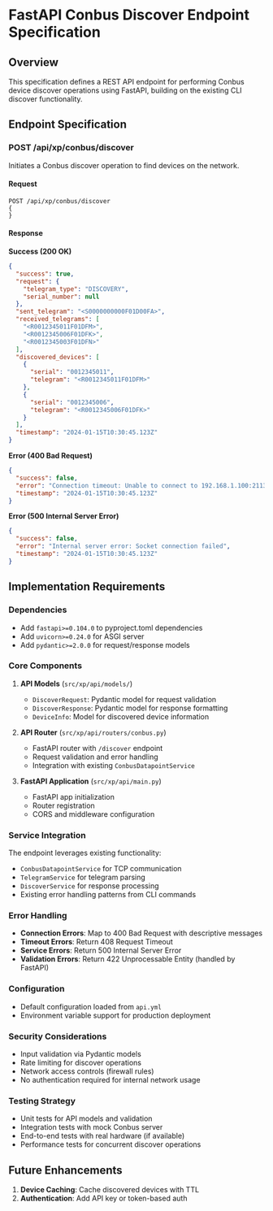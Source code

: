 # FastAPI Conbus Discover Endpoint Specification

## Overview

This specification defines a REST API endpoint for performing Conbus device discover operations using FastAPI, building on the existing CLI discover functionality.

## Endpoint Specification

### POST /api/xp/conbus/discover

Initiates a Conbus discover operation to find devices on the network.

#### Request

```http
POST /api/xp/conbus/discover
{
}
```

#### Response

**Success (200 OK)**
```json
{
  "success": true,
  "request": {
    "telegram_type": "DISCOVERY",
    "serial_number": null
  },
  "sent_telegram": "<S0000000000F01D00FA>",
  "received_telegrams": [
    "<R0012345011F01DFM>",
    "<R0012345006F01DFK>",
    "<R0012345003F01DFN>"
  ],
  "discovered_devices": [
    {
      "serial": "0012345011",
      "telegram": "<R0012345011F01DFM>"
    },
    {
      "serial": "0012345006",
      "telegram": "<R0012345006F01DFK>"
    }
  ],
  "timestamp": "2024-01-15T10:30:45.123Z"
}
```

**Error (400 Bad Request)**
```json
{
  "success": false,
  "error": "Connection timeout: Unable to connect to 192.168.1.100:2113",
  "timestamp": "2024-01-15T10:30:45.123Z"
}
```

**Error (500 Internal Server Error)**
```json
{
  "success": false,
  "error": "Internal server error: Socket connection failed",
  "timestamp": "2024-01-15T10:30:45.123Z"
}
```

## Implementation Requirements

### Dependencies
- Add `fastapi>=0.104.0` to pyproject.toml dependencies
- Add `uvicorn>=0.24.0` for ASGI server
- Add `pydantic>=2.0.0` for request/response models

### Core Components

1. **API Models** (`src/xp/api/models/`)
   - `DiscoverRequest`: Pydantic model for request validation
   - `DiscoverResponse`: Pydantic model for response formatting
   - `DeviceInfo`: Model for discovered device information

2. **API Router** (`src/xp/api/routers/conbus.py`)
   - FastAPI router with `/discover` endpoint
   - Request validation and error handling
   - Integration with existing `ConbusDatapointService`

3. **FastAPI Application** (`src/xp/api/main.py`)
   - FastAPI app initialization
   - Router registration
   - CORS and middleware configuration

### Service Integration

The endpoint leverages existing functionality:
- `ConbusDatapointService` for TCP communication
- `TelegramService` for telegram parsing
- `DiscoverService` for response processing
- Existing error handling patterns from CLI commands

### Error Handling

- **Connection Errors**: Map to 400 Bad Request with descriptive messages
- **Timeout Errors**: Return 408 Request Timeout
- **Service Errors**: Return 500 Internal Server Error
- **Validation Errors**: Return 422 Unprocessable Entity (handled by FastAPI)

### Configuration

- Default configuration loaded from `api.yml`
- Environment variable support for production deployment

### Security Considerations

- Input validation via Pydantic models
- Rate limiting for discover operations
- Network access controls (firewall rules)
- No authentication required for internal network usage

### Testing Strategy

- Unit tests for API models and validation
- Integration tests with mock Conbus server
- End-to-end tests with real hardware (if available)
- Performance tests for concurrent discover operations

## Future Enhancements

1. **Device Caching**: Cache discovered devices with TTL
2. **Authentication**: Add API key or token-based auth

